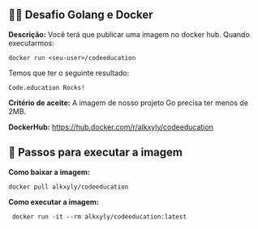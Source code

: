 ## :astronaut: Desafio Golang e Docker 

**Descrição:** 
Você terá que publicar uma imagem no docker hub. Quando executarmos:

```
docker run <seu-user>/codeeducation
```

Temos que ter o seguinte resultado: 

```
Code.education Rocks!
```

**Critério de aceite:** A imagem de nosso projeto Go precisa ter menos de 2MB.

**DockerHub:** https://hub.docker.com/r/alkxyly/codeeducation


## :footprints: Passos para executar a imagem

**Como baixar a imagem:**

```
docker pull alkxyly/codeeducation
```

**Como executar a imagem:**

```
 docker run -it --rm alkxyly/codeeducation:latest
```

